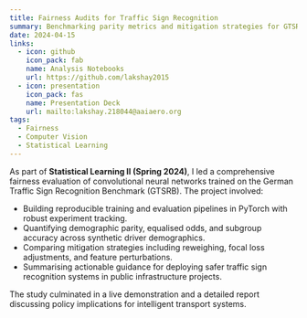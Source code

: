 ```yaml
---
title: Fairness Audits for Traffic Sign Recognition
summary: Benchmarking parity metrics and mitigation strategies for GTSRB classification models as part of Statistical Learning II at IIT Delhi.
date: 2024-04-15
links:
  - icon: github
    icon_pack: fab
    name: Analysis Notebooks
    url: https://github.com/lakshay2015
  - icon: presentation
    icon_pack: fas
    name: Presentation Deck
    url: mailto:lakshay.218044@aaiaero.org
tags:
  - Fairness
  - Computer Vision
  - Statistical Learning
---
```


As part of **Statistical Learning II (Spring 2024)**, I led a comprehensive fairness evaluation of convolutional neural networks trained on the German Traffic Sign Recognition Benchmark (GTSRB). The project involved:

- Building reproducible training and evaluation pipelines in PyTorch with robust experiment tracking.
- Quantifying demographic parity, equalised odds, and subgroup accuracy across synthetic driver demographics.
- Comparing mitigation strategies including reweighing, focal loss adjustments, and feature perturbations.
- Summarising actionable guidance for deploying safer traffic sign recognition systems in public infrastructure projects.

The study culminated in a live demonstration and a detailed report discussing policy implications for intelligent transport systems.
